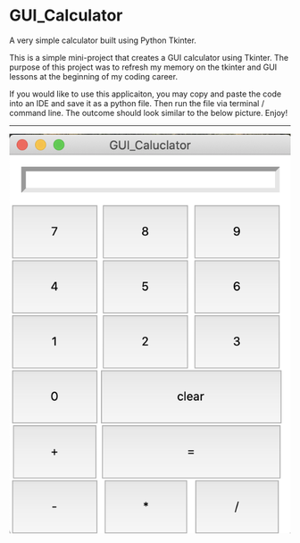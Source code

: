 # GUI_Calculator

A very simple calculator built using Python Tkinter.

This is a simple mini-project that creates a GUI calculator using Tkinter. The purpose of this project was to refresh my memory on the tkinter and GUI lessons at the beginning of my coding career. 

If you would like to use this applicaiton, you may copy and paste the code into an IDE and save it as a python file. Then run the file via terminal / command line. The outcome should look similar to the below picture. Enjoy!

----------------------------------------------------------------------------------------------------

![](Images/preview.png)
